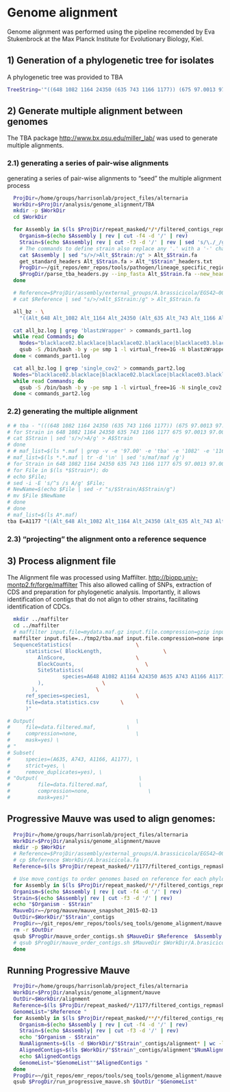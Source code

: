 # Genome alignment

Genome alignment was performed using the pipeline recomended by Eva Stukenbrock
at the Max Planck Institute for Evolutionary Biology, Kiel.

## 1) Generation of a phylogenetic tree for isolates

A phylogenetic tree was provided to TBA

```bash
TreeString='"((648 1082 1164 24350 (635 743 1166 1177)) (675 97.0013 97.0016) (650))"'
```

## 2) Generate multiple alignment between genomes

The TBA package http://www.bx.psu.edu/miller_lab/ was used to generate multiple
alignments.

### 2.1) generating a series of pair-wise alignments

generating a series of pair-wise alignments to “seed” the multiple alignment process

```bash
  ProjDir=/home/groups/harrisonlab/project_files/alternaria
  WorkDir=$ProjDir/analysis/genome_alignment/TBA
  mkdir -p $WorkDir
  cd $WorkDir

  for Assembly in $(ls $ProjDir/repeat_masked/*/*/filtered_contigs_repmask/*_contigs_softmasked.fa); do
    Organism=$(echo $Assembly | rev | cut -f4 -d '/' | rev)
    Strain=$(echo $Assembly| rev | cut -f3 -d '/' | rev | sed 's/\./_/g' | sed 's/-/_/g')
    # The commands to define strain also replace any '.' with a '-' character.
    cat $Assembly | sed "s/>/>Alt_$Strain:/g" > Alt_$Strain.fa
    get_standard_headers Alt_$Strain.fa > Alt_"$Strain"_headers.txt
    ProgDir=~/git_repos/emr_repos/tools/pathogen/lineage_specific_regions
    $ProgDir/parse_tba_headers.py --inp_fasta Alt_$Strain.fa --new_headers Alt_"$Strain"_headers.txt > Alt_$Strain
  done

  # Reference=$ProjDir/assembly/external_groups/A.brassicicola/EGS42–002/Alternaria_brassicicola_masked_assembly.fasta
  # cat $Reference | sed "s/>/>Alt_$Strain:/g" > Alt_$Strain.fa

  all_bz - \
    "((Alt_648 Alt_1082 Alt_1164 Alt_24350 (Alt_635 Alt_743 Alt_1166 Alt_1177)) (Alt_675 Alt_97_0013 Alt_97_0016) (Alt_650))" >& all_bz.log

  cat all_bz.log | grep 'blastzWrapper' > commands_part1.log
  while read Commands; do
    Nodes="blacklace02.blacklace|blacklace02.blacklace|blacklace03.blacklace|blacklace04.blacklace|blacklace05.blacklace|blacklace06.blacklace|blacklace07.blacklace|blacklace08.blacklace|blacklace09.blacklace|blacklace10.blacklace"
    qsub -S /bin/bash -b y -pe smp 1 -l virtual_free=1G -N blastzWrapper -l h="$Nodes" -cwd "$Commands"
  done < commands_part1.log

  cat all_bz.log | grep 'single_cov2' > commands_part2.log
  Nodes="blacklace02.blacklace|blacklace02.blacklace|blacklace03.blacklace|blacklace04.blacklace|blacklace05.blacklace|blacklace06.blacklace|blacklace07.blacklace|blacklace08.blacklace|blacklace09.blacklace|blacklace10.blacklace"
  while read Commands; do
    qsub -S /bin/bash -b y -pe smp 1 -l virtual_free=1G -N single_cov2 -l h="$Nodes" -cwd "$Commands"
  done < commands_part2.log

```

### 2.2) generating the multiple alignment

```bash
# # tba - "(((648 1082 1164 24350 (635 743 1166 1177)) (675 97.0013 97.0016) 650))" *.*.maf tba.maf >& tba.log
# for Strain in 648 1082 1164 24350 635 743 1166 1177 675 97.0013 97.0016 650; do
# cat $Strain | sed 's/>/>A/g' > A$Strain
# done
# # maf_list=$(ls *.maf | grep -v -e '97.00' -e 'tba' -e '1082' -e '1164' -e '743' -e '24350' -e '1166' -e '1177' -e '675' | tr -d '\n' | sed 's/maf/maf /g')
# maf_list=$(ls *.*.maf | tr -d '\n' | sed 's/maf/maf /g')
# for Strain in 648 1082 1164 24350 635 743 1166 1177 675 97.0013 97.0016 650; do
# for File in $(ls *$Strain*); do
# echo $File;
# sed -i -E 's/^s /s A/g' $File;
# NewName=$(echo $File | sed -r "s/$Strain/A$Strain/g")
# mv $File $NewName
# done
# done
# maf_list=$(ls A*.maf)
tba E=A1177 "((Alt_648 Alt_1082 Alt_1164 Alt_24350 (Alt_635 Alt_743 Alt_1166 Alt_1177)) (Alt_675 Alt_97_0013 Alt_97_0016) (Alt_650))" Alt*.maf tba.maf 2>&1 | tee tba.log
```

### 2.3) “projecting” the alignment onto a reference sequence

## 3) Process alignment file

The Alignment file was processed using Maffilter.
http://biopp.univ-montp2.fr/forge/maffilter
This also allowed calling of SNPs, extraction of CDS and preparation for
phylogenetic analysis.
Importantly, it allows identification of contigs that do not align to other
strains, facilitating identification of CDCs.

```bash
  mkdir ../maffilter
  cd ../maffilter
  # maffilter input.file=mydata.maf.gz input.file.compression=gzip input.format=Maf output.log=mydata.maffilter.log
  maffilter input.file=../tmp2/tba.maf input.file.compression=none input.format=Maf output.log=mydata.maffilter.log maf.filter=" \
  SequenceStatistics(                     \
      statistics=( BlockLength,                    \
          AlnScore,                       \
          BlockCounts,                       \
          SiteStatistics(                 \
                  species=A648 A1082 A1164 A24350 A635 A743 A1166 A1177 A675 A97.0013 A97.0016 A650      \
          ),                   \
        ),                   \
      ref_species=species1,               \
      file=data.statistics.csv       \
      )"

# Output(                                 \
#     file=data.filtered.maf,          \
#     compression=none,                   \
#     mask=yes) \
# "
# Subset(
#     species=(A635, A743, A1166, A1177), \
#     strict=yes, \
#     remove_duplicates=yes), \
# "Output(                                 \
#         file=data.filtered.maf,          \
#         compression=none,                   \
#         mask=yes)"
```







## Progressive Mauve was used to align genomes:

```bash
  ProjDir=/home/groups/harrisonlab/project_files/alternaria
  WorkDir=$ProjDir/analysis/genome_alignment/mauve
  mkdir -p $WorkDir
  # Reference=$ProjDir/assembly/external_groups/A.brassicicola/EGS42–002/Alternaria_brassicicola_masked_assembly.fasta
  # cp $Reference $WorkDir/A.brasicicola.fa
  Reference=$(ls $ProjDir/repeat_masked/*/1177/filtered_contigs_repmask/*_contigs_softmasked.fa)

  # Use move_contigs to order genomes based on reference for each phylogroup
  for Assembly in $(ls $ProjDir/repeat_masked/*/*/filtered_contigs_repmask/*_contigs_softmasked.fa | grep -v '1177'); do
  Organism=$(echo $Assembly | rev | cut -f4 -d '/' | rev)
  Strain=$(echo $Assembly| rev | cut -f3 -d '/' | rev)
  echo "$Organism - $Strain"
  MauveDir=~/prog/mauve/mauve_snapshot_2015-02-13
  OutDir=$WorkDir/"$Strain"_contigs
  ProgDir=~/git_repos/emr_repos/tools/seq_tools/genome_alignment/mauve
  rm -r $OutDir
  qsub $ProgDir/mauve_order_contigs.sh $MauveDir $Reference  $Assembly $OutDir
  # qsub $ProgDir/mauve_order_contigs.sh $MauveDir $WorkDir/A.brasicicola.fa  $Assembly $OutDir
  done
```

## Running Progressive Mauve

```bash
  ProjDir=/home/groups/harrisonlab/project_files/alternaria
  WorkDir=$ProjDir/analysis/genome_alignment/mauve
  OutDir=$WorkDir/alignment
  Reference=$(ls $ProjDir/repeat_masked/*/1177/filtered_contigs_repmask/*_contigs_softmasked.fa)
  GenomeList="$Reference "
  for Assembly in $(ls $ProjDir/repeat_masked/**/*/filtered_contigs_repmask/*_contigs_softmasked.fa | grep -v '1177'); do
    Organism=$(echo $Assembly | rev | cut -f4 -d '/' | rev)
    Strain=$(echo $Assembly| rev | cut -f3 -d '/' | rev)
    echo "$Organism - $Strain"
    NumAlignments=$(ls -d $WorkDir/"$Strain"_contigs/alignment* | wc -l)
    AlignedContigs=$(ls $WorkDir/"$Strain"_contigs/alignment"$NumAlignments"/"$Strain"_contigs_softmasked.fa.fas)
    echo $AlignedContigs
    GenomeList="$GenomeList""$AlignedContigs "
  done
  ProgDir=~/git_repos/emr_repos/tools/seq_tools/genome_alignment/mauve
  qsub $ProgDir/run_progressive_mauve.sh $OutDir "$GenomeList"
```
